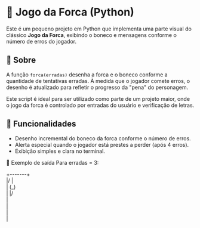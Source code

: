 # 🎯 Jogo da Forca (Python)

Este é um pequeno projeto em Python que implementa uma parte visual do clássico **Jogo da Forca**, exibindo o boneco e mensagens conforme o número de erros do jogador.

## 📄 Sobre

A função `forca(erradas)` desenha a forca e o boneco conforme a quantidade de tentativas erradas. À medida que o jogador comete erros, o desenho é atualizado para refletir o progresso da "pena" do personagem.

Este script é ideal para ser utilizado como parte de um projeto maior, onde o jogo da forca é controlado por entradas do usuário e verificação de letras.

## 🧩 Funcionalidades

- Desenho incremental do boneco da forca conforme o número de erros.
- Alerta especial quando o jogador está prestes a perder (após 4 erros).
- Exibição simples e clara no terminal.



📌 Exemplo de saída
Para erradas = 3:


 +-------+    
 |/      |    
 |      (_)   
 |      \|/   
 |            
 |            
 |            
 |         
